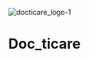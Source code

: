 ![docticare_logo-1](https://user-images.githubusercontent.com/101114424/197390668-289ec0d8-6be5-4864-9d67-f1883aad2dd7.png)
# Doc_ticare
